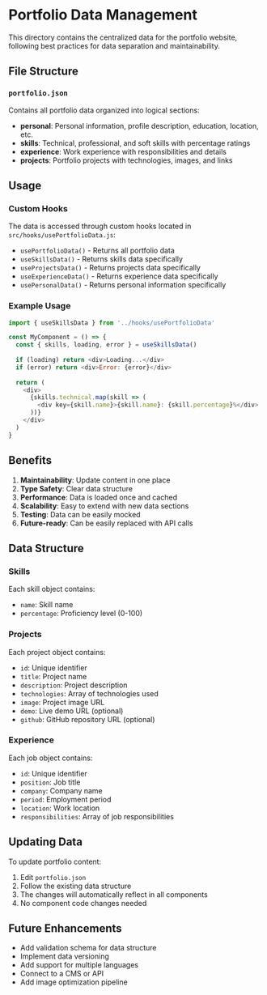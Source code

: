 # Portfolio Data Management

This directory contains the centralized data for the portfolio website, following best practices for data separation and maintainability.

## File Structure

### `portfolio.json`
Contains all portfolio data organized into logical sections:

- **personal**: Personal information, profile description, education, location, etc.
- **skills**: Technical, professional, and soft skills with percentage ratings
- **experience**: Work experience with responsibilities and details
- **projects**: Portfolio projects with technologies, images, and links

## Usage

### Custom Hooks
The data is accessed through custom hooks located in `src/hooks/usePortfolioData.js`:

- `usePortfolioData()` - Returns all portfolio data
- `useSkillsData()` - Returns skills data specifically
- `useProjectsData()` - Returns projects data specifically
- `useExperienceData()` - Returns experience data specifically
- `usePersonalData()` - Returns personal information specifically

### Example Usage
```javascript
import { useSkillsData } from '../hooks/usePortfolioData'

const MyComponent = () => {
  const { skills, loading, error } = useSkillsData()
  
  if (loading) return <div>Loading...</div>
  if (error) return <div>Error: {error}</div>
  
  return (
    <div>
      {skills.technical.map(skill => (
        <div key={skill.name}>{skill.name}: {skill.percentage}%</div>
      ))}
    </div>
  )
}
```

## Benefits

1. **Maintainability**: Update content in one place
2. **Type Safety**: Clear data structure
3. **Performance**: Data is loaded once and cached
4. **Scalability**: Easy to extend with new data sections
5. **Testing**: Data can be easily mocked
6. **Future-ready**: Can be easily replaced with API calls

## Data Structure

### Skills
Each skill object contains:
- `name`: Skill name
- `percentage`: Proficiency level (0-100)

### Projects
Each project object contains:
- `id`: Unique identifier
- `title`: Project name
- `description`: Project description
- `technologies`: Array of technologies used
- `image`: Project image URL
- `demo`: Live demo URL (optional)
- `github`: GitHub repository URL (optional)

### Experience
Each job object contains:
- `id`: Unique identifier
- `position`: Job title
- `company`: Company name
- `period`: Employment period
- `location`: Work location
- `responsibilities`: Array of job responsibilities

## Updating Data

To update portfolio content:

1. Edit `portfolio.json`
2. Follow the existing data structure
3. The changes will automatically reflect in all components
4. No component code changes needed

## Future Enhancements

- Add validation schema for data structure
- Implement data versioning
- Add support for multiple languages
- Connect to a CMS or API
- Add image optimization pipeline 